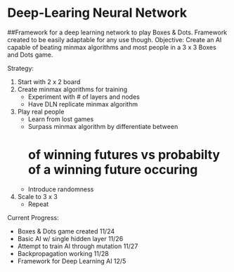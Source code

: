 # Deep-Learing Neural Network 
##Framework for a deep learning network to play Boxes &amp; Dots. Framework created to be easily adaptable for any use though.
Objective: Create an AI capable of beating minmax algorithms and most people in a 3 x 3 Boxes and Dots game.

Strategy: 
  1) Start with 2 x 2 board
  2) Create minmax algorithms for training 
      - Experiment with # of layers and nodes 
      - Have DLN replicate minmax algorithm
  3) Play real people 
      - Learn from lost games
      - Surpass minmax algorithm by differentiate between
        # of winning futures vs probabilty of a winning future occuring 
      - Introduce randomness 
  4) Scale to 3 x 3
      - Repeat
      

Current Progress:
- Boxes & Dots game created                   11/24
- Basic AI w/ single hidden layer             11/26
- Attempt to train AI through mutation        11/27
- Backpropagation working                     11/28
- Framework for Deep Learning AI              12/5
